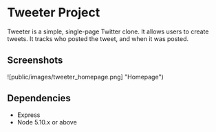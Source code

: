 # Tweeter Project

Tweeter is a simple, single-page Twitter clone. It allows users to create tweets. It tracks who posted the tweet, and when it was posted.

## Screenshots

![public/images/tweeter_homepage.png] "Homepage")

## Dependencies

- Express
- Node 5.10.x or above
